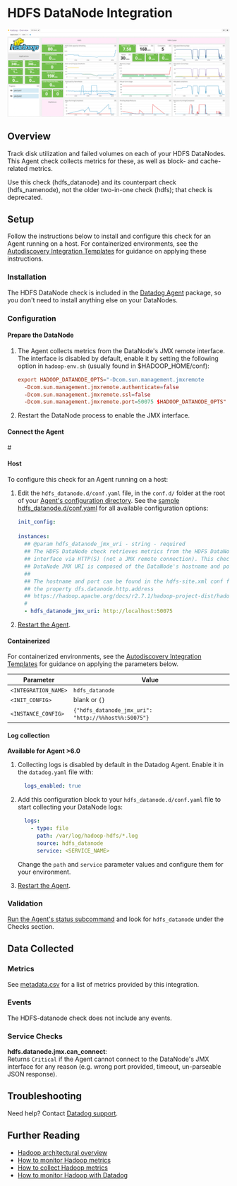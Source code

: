# HDFS DataNode Integration

![HDFS Dashboard][1]

## Overview

Track disk utilization and failed volumes on each of your HDFS DataNodes. This Agent check collects metrics for these, as well as block- and cache-related metrics.

Use this check (hdfs_datanode) and its counterpart check (hdfs_namenode), not the older two-in-one check (hdfs); that check is deprecated.

## Setup

Follow the instructions below to install and configure this check for an Agent running on a host. For containerized environments, see the [Autodiscovery Integration Templates][2] for guidance on applying these instructions.

### Installation

The HDFS DataNode check is included in the [Datadog Agent][3] package, so you don't need to install anything else on your DataNodes.

### Configuration

#### Prepare the DataNode

1. The Agent collects metrics from the DataNode's JMX remote interface. The interface is disabled by default, enable it by setting the following option in `hadoop-env.sh` (usually found in $HADOOP_HOME/conf):

   ```conf
   export HADOOP_DATANODE_OPTS="-Dcom.sun.management.jmxremote
     -Dcom.sun.management.jmxremote.authenticate=false
     -Dcom.sun.management.jmxremote.ssl=false
     -Dcom.sun.management.jmxremote.port=50075 $HADOOP_DATANODE_OPTS"
   ```

2. Restart the DataNode process to enable the JMX interface.

#### Connect the Agent

#<!-- xxx tabs xxx -->
<!-- xxx tab "Host" xxx -->

#### Host

To configure this check for an Agent running on a host:

1. Edit the `hdfs_datanode.d/conf.yaml` file, in the `conf.d/` folder at the root of your [Agent's configuration directory][4]. See the [sample hdfs_datanode.d/conf.yaml][5] for all available configuration options:

   ```yaml
   init_config:

   instances:
     ## @param hdfs_datanode_jmx_uri - string - required
     ## The HDFS DataNode check retrieves metrics from the HDFS DataNode's JMX
     ## interface via HTTP(S) (not a JMX remote connection). This check must be installed on a HDFS DataNode. The HDFS
     ## DataNode JMX URI is composed of the DataNode's hostname and port.
     ##
     ## The hostname and port can be found in the hdfs-site.xml conf file under
     ## the property dfs.datanode.http.address
     ## https://hadoop.apache.org/docs/r2.7.1/hadoop-project-dist/hadoop-hdfs/hdfs-default.xml
     #
     - hdfs_datanode_jmx_uri: http://localhost:50075
   ```

2. [Restart the Agent][6].

<!-- xxz tab xxx -->
<!-- xxx tab "Containerized" xxx -->

#### Containerized

For containerized environments, see the [Autodiscovery Integration Templates][2] for guidance on applying the parameters below.

| Parameter            | Value                                                |
| -------------------- | ---------------------------------------------------- |
| `<INTEGRATION_NAME>` | `hdfs_datanode`                                      |
| `<INIT_CONFIG>`      | blank or `{}`                                        |
| `<INSTANCE_CONFIG>`  | `{"hdfs_datanode_jmx_uri": "http://%%host%%:50075"}` |

#### Log collection

**Available for Agent >6.0**

1. Collecting logs is disabled by default in the Datadog Agent. Enable it in the `datadog.yaml` file with:

    ```yaml
      logs_enabled: true
    ```

2. Add this configuration block to your `hdfs_datanode.d/conf.yaml` file to start collecting your DataNode logs:

    ```yaml
      logs:
        - type: file
          path: /var/log/hadoop-hdfs/*.log
          source: hdfs_datanode
          service: <SERVICE_NAME>
    ```

    Change the `path` and `service` parameter values and configure them for your environment.

3. [Restart the Agent][6].

<!-- xxz tab xxx -->
<!-- xxz tabs xxx -->

### Validation

[Run the Agent's status subcommand][7] and look for `hdfs_datanode` under the Checks section.

## Data Collected

### Metrics

See [metadata.csv][8] for a list of metrics provided by this integration.

### Events

The HDFS-datanode check does not include any events.

### Service Checks

**hdfs.datanode.jmx.can_connect**:<br>
Returns `Critical` if the Agent cannot connect to the DataNode's JMX interface for any reason (e.g. wrong port provided, timeout, un-parseable JSON response).

## Troubleshooting

Need help? Contact [Datadog support][9].

## Further Reading

- [Hadoop architectural overview][10]
- [How to monitor Hadoop metrics][11]
- [How to collect Hadoop metrics][12]
- [How to monitor Hadoop with Datadog][13]

[1]: https://raw.githubusercontent.com/DataDog/integrations-core/master/hdfs_datanode/images/hadoop_dashboard.png
[2]: https://docs.datadoghq.com/agent/kubernetes/integrations/
[3]: https://app.datadoghq.com/account/settings#agent
[4]: https://docs.datadoghq.com/agent/guide/agent-configuration-files/#agent-configuration-directory
[5]: https://github.com/DataDog/integrations-core/blob/master/hdfs_datanode/datadog_checks/hdfs_datanode/data/conf.yaml.example
[6]: https://docs.datadoghq.com/agent/guide/agent-commands/#start-stop-and-restart-the-agent
[7]: https://docs.datadoghq.com/agent/guide/agent-commands/#agent-status-and-information
[8]: https://github.com/DataDog/integrations-core/blob/master/hdfs_datanode/metadata.csv
[9]: https://docs.datadoghq.com/help/
[10]: https://www.datadoghq.com/blog/hadoop-architecture-overview
[11]: https://www.datadoghq.com/blog/monitor-hadoop-metrics
[12]: https://www.datadoghq.com/blog/collecting-hadoop-metrics
[13]: https://www.datadoghq.com/blog/monitor-hadoop-metrics-datadog
